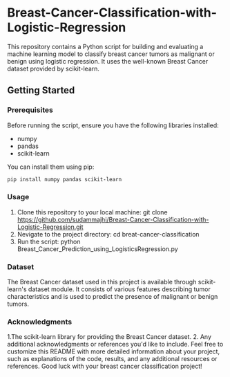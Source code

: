 # Breast-Cancer-Classification-with-Logistic-Regression
This repository contains a Python script for building and evaluating a machine learning model to classify breast cancer tumors as malignant or benign using logistic regression. It uses the well-known Breast Cancer dataset provided by scikit-learn.

## Getting Started

### Prerequisites

Before running the script, ensure you have the following libraries installed:

- numpy
- pandas
- scikit-learn

You can install them using pip:

```bash
pip install numpy pandas scikit-learn
```

### Usage
1. Clone this repository to your local machine:
  git clone https://github.com/sudammajhi/Breast-Cancer-Classification-with-Logistic-Regression.git
2. Nevigate to the project directory:
  cd breat-cancer-classification
3. Run the script:
  python Breast_Cancer_Prediction_using_LogisticsRegression.py

### Dataset
The Breast Cancer dataset used in this project is available through scikit-learn's dataset module. It consists of various features describing tumor characteristics and is used to predict the presence of malignant or benign tumors.

### Acknowledgments
1.The scikit-learn library for providing the Breast Cancer dataset.
2. Any additional acknowledgments or references you'd like to include.
Feel free to customize this README with more detailed information about your project, such as explanations of the code, results, and any additional resources or references. Good luck with your breast cancer classification project!


